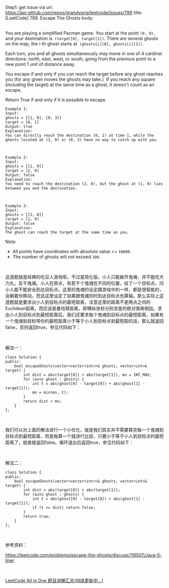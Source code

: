 Step1: get issue via url: https://api.github.com/repos/grandyang/leetcode/issues/789 
 title:[LeetCode] 789. Escape The Ghosts 
 body:  
  

You are playing a simplified Pacman game. You start at the point `(0, 0)`, and your destination is` (target[0], target[1])`. There are several ghosts on the map, the i-th ghost starts at` (ghosts[i][0], ghosts[i][1])`.

Each turn, you and all ghosts simultaneously *may* move in one of 4 cardinal directions: north, east, west, or south, going from the previous point to a new point 1 unit of distance away.

You escape if and only if you can reach the target before any ghost reaches you (for any given moves the ghosts may take.)  If you reach any square (including the target) at the same time as a ghost, it doesn't count as an escape.

Return True if and only if it is possible to escape.
    
    
    Example 1:
    Input: 
    ghosts = [[1, 0], [0, 3]]
    target = [0, 1]
    Output: true
    Explanation: 
    You can directly reach the destination (0, 1) at time 1, while the ghosts located at (1, 0) or (0, 3) have no way to catch up with you.
    
    
    
    Example 2:
    Input: 
    ghosts = [[1, 0]]
    target = [2, 0]
    Output: false
    Explanation: 
    You need to reach the destination (2, 0), but the ghost at (1, 0) lies between you and the destination.
    
    
    
    Example 3:
    Input: 
    ghosts = [[2, 0]]
    target = [1, 0]
    Output: false
    Explanation: 
    The ghost can reach the target at the same time as you.
    

Note:

  * All points have coordinates with absolute value <= `10000`.
  * The number of ghosts will not exceed `100`.



 

这道题就是经典的吃豆人游戏啦，不过是简化版，小人只能躲开鬼魂，并不能吃大力丸，反干鬼魂。小人在原点，有若干个鬼魂在不同的位置，给了一个目标点，问小人能不能安全到达目标点。这里的鬼魂的设定跟游戏中的一样，都是很智能的，会朝着你移动，而且这里设定了如果跟鬼魂同时到达目标点也算输。那么实际上这道题就是要求出小人到目标点的最短距离，注意这里的距离不是两点之间的Euclidean距离，而应该是曼哈顿距离，即横纵坐标分别求差的绝对值再相加。求出小人到目标点到最短距离后，我们还要求每个鬼魂到目标点的最短距离，如果有一个鬼魂到目标带你的最短距离小于等于小人到目标点到最短距的话，那么就返回false，否则返回true，参见代码如下：

 

解法一：
    
    
    class Solution {
    public:
        bool escapeGhosts(vector<vector<int>>& ghosts, vector<int>& target) {
            int dist = abs(target[0]) + abs(target[1]), mn = INT_MAX;
            for (auto ghost : ghosts) {
                int t = abs(ghost[0] - target[0]) + abs(ghost[1] - target[1]);
                mn = min(mn, t);
            }
            return dist < mn;
        }
    };

 

我们可以对上面的解法进行一个小优化，就是我们其实并不需要算完每一个鬼魂到目标点到最短距离，而是每算一个就进行比较，只要小于等于小人到目标点的最短距离了，就直接返回false。循环退出后返回true，参见代码如下：

 

解法二：
    
    
    class Solution {
    public:
        bool escapeGhosts(vector<vector<int>>& ghosts, vector<int>& target) {
            int dist = abs(target[0]) + abs(target[1]);
            for (auto ghost : ghosts) {
                int t = abs(ghost[0] - target[0]) + abs(ghost[1] - target[1]);
                if (t <= dist) return false;
            }
            return true;
        }
    };

 

参考资料：

<https://leetcode.com/problems/escape-the-ghosts/discuss/116507/Java-5-liner>

 

[LeetCode All in One 题目讲解汇总(持续更新中...)](http://www.cnblogs.com/grandyang/p/4606334.html)
